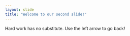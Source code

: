 ```yaml
---
layout: slide
title: "Welcome to our second slide!"
---
```

Hard work has no substitute.
Use the left arrow to go back!
